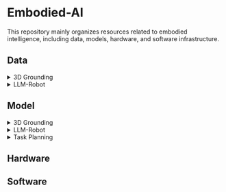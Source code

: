 # Embodied-AI
This repository mainly organizes resources related to embodied intelligence, including data, models, hardware, and software infrastructure.

## Data
<details> <summary>3D Grounding</summary>

- SCENEVERSE: Scaling 3D Vision-Language Learning for Grounded Scene Understanding [[arxiv](https://arxiv.org/pdf/2401.09340.pdf)] [[github](https://scene-verse.github.io)] [2024]

- ScanRefer: 3D Object Localization in RGB-D Scans using Natural Language [[arxiv](https://arxiv.org/pdf/1912.08830.pdf)] [[website](https://daveredrum.github.io/ScanRefer/)] [2019]

</details>

<details> <summary>LLM-Robot</summary>

- CALVIN: A Benchmark for Language-Conditioned Policy Learning for Long-Horizon Robot Manipulation Tasks [[arxiv](https://arxiv.org/pdf/2112.03227.pdf)] [[github](https://github.com/mees/calvin/tree/main)] [2021]

</details>

## Model
<details> <summary>3D Grounding</summary>

- LLM-Grounder: Open-Vocabulary 3D Visual Grounding with Large Language Model as an Agent [[arxiv](https://arxiv.org/pdf/2309.12311.pdf)] [[github](https://chat-with-nerf.github.io/)] [2023]

- Multi-View Transformer for 3D Visual Grounding [[paper](https://openaccess.thecvf.com/content/CVPR2022/papers/Huang_Multi-View_Transformer_for_3D_Visual_Grounding_CVPR_2022_paper.pdf)] [[github](https://github.com/sega-hsj/MVT-3DVG)] [2022]

</details>
<details> <summary>LLM-Robot</summary>

- VISION-LANGUAGE FOUNDATION MODELS AS EFFEC-TIVE ROBOT IMITATORS [[arxiv](https://arxiv.org/abs/2311.01378.pdf)] [[github](roboflamingo.github.io)] [2023]

- MultiPLY: A Multisensory Object-Centric Embodied Large Language Model in 3D World [[arxiv](https://arxiv.org/pdf/2401.08577.pdf)] [[website](https://vis-www.cs.umass.edu/multiply)] [2024]

</details>

<details> <summary>Task Planning</summary>

- Embodied Task Planning with Large Language Models [[arxiv](https://arxiv.org/pdf/2307.01848.pdf)] [[website](https://gary3410.github.io/TaPA/)] [2023]

</details>

## Hardware

## Software
